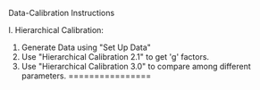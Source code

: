 Data-Calibration Instructions


I. Hierarchical Calibration:

1. Generate Data using "Set Up Data"
2. Use "Hierarchical Calibration 2.1" to get 'g' factors.
3. Use "Hierarchical Calibration 3.0" to compare among different parameters.
================
